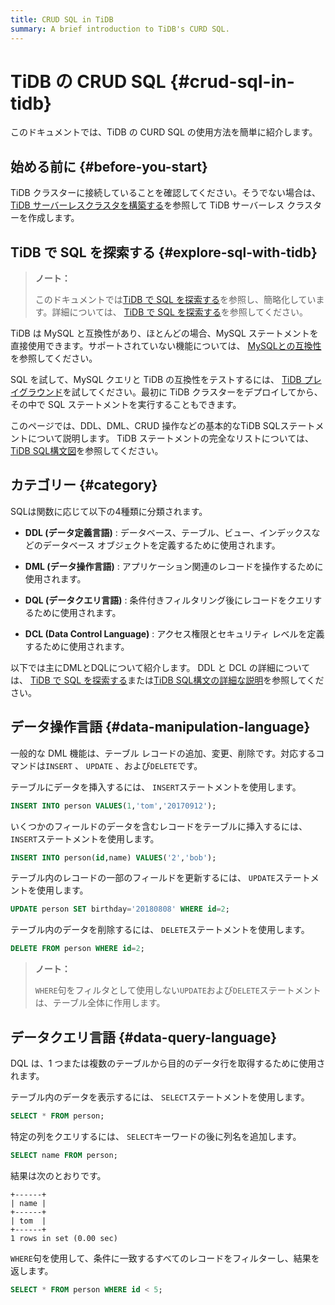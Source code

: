 ```yaml
---
title: CRUD SQL in TiDB
summary: A brief introduction to TiDB's CURD SQL.
---
```


# TiDB の CRUD SQL {#crud-sql-in-tidb}

このドキュメントでは、TiDB の CURD SQL の使用方法を簡単に紹介します。

## 始める前に {#before-you-start}

TiDB クラスターに接続していることを確認してください。そうでない場合は、 [TiDB サーバーレスクラスタを構築する](/develop/dev-guide-build-cluster-in-cloud.md#step-1-create-a-tidb-serverless-cluster)を参照して TiDB サーバーレス クラスターを作成します。

## TiDB で SQL を探索する {#explore-sql-with-tidb}

> **ノート：**
>
> このドキュメントでは[TiDB で SQL を探索する](/basic-sql-operations.md)を参照し、簡略化しています。詳細については、 [TiDB で SQL を探索する](/basic-sql-operations.md)を参照してください。

TiDB は MySQL と互換性があり、ほとんどの場合、MySQL ステートメントを直接使用できます。サポートされていない機能については、 [MySQLとの互換性](/mysql-compatibility.md#unsupported-features)を参照してください。

SQL を試して、MySQL クエリと TiDB の互換性をテストするには、 [TiDB プレイグラウンド](https://play.tidbcloud.com/?utm_source=docs&#x26;utm_medium=basic-sql-operations)を試してください。最初に TiDB クラスターをデプロイしてから、その中で SQL ステートメントを実行することもできます。

このページでは、DDL、DML、CRUD 操作などの基本的なTiDB SQLステートメントについて説明します。 TiDB ステートメントの完全なリストについては、 [TiDB SQL構文図](https://pingcap.github.io/sqlgram/)を参照してください。

## カテゴリー {#category}

SQLは関数に応じて以下の4種類に分類されます。

-   **DDL (データ定義言語)** : データベース、テーブル、ビュー、インデックスなどのデータベース オブジェクトを定義するために使用されます。

-   **DML (データ操作言語)** : アプリケーション関連のレコードを操作するために使用されます。

-   **DQL (データクエリ言語)** : 条件付きフィルタリング後にレコードをクエリするために使用されます。

-   **DCL (Data Control Language)** : アクセス権限とセキュリティ レベルを定義するために使用されます。

以下では主にDMLとDQLについて紹介します。 DDL と DCL の詳細については、 [TiDB で SQL を探索する](/basic-sql-operations.md)または[TiDB SQL構文の詳細な説明](https://pingcap.github.io/sqlgram/)を参照してください。

## データ操作言語 {#data-manipulation-language}

一般的な DML 機能は、テーブル レコードの追加、変更、削除です。対応するコマンドは`INSERT` 、 `UPDATE` 、および`DELETE`です。

テーブルにデータを挿入するには、 `INSERT`ステートメントを使用します。

```sql
INSERT INTO person VALUES(1,'tom','20170912');
```

いくつかのフィールドのデータを含むレコードをテーブルに挿入するには、 `INSERT`ステートメントを使用します。

```sql
INSERT INTO person(id,name) VALUES('2','bob');
```

テーブル内のレコードの一部のフィールドを更新するには、 `UPDATE`ステートメントを使用します。

```sql
UPDATE person SET birthday='20180808' WHERE id=2;
```

テーブル内のデータを削除するには、 `DELETE`ステートメントを使用します。

```sql
DELETE FROM person WHERE id=2;
```

> **ノート：**
>
> `WHERE`句をフィルタとして使用しない`UPDATE`および`DELETE`ステートメントは、テーブル全体に作用します。

## データクエリ言語 {#data-query-language}

DQL は、1 つまたは複数のテーブルから目的のデータ行を取得するために使用されます。

テーブル内のデータを表示するには、 `SELECT`ステートメントを使用します。

```sql
SELECT * FROM person;
```

特定の列をクエリするには、 `SELECT`キーワードの後に​​列名を追加します。

```sql
SELECT name FROM person;
```

結果は次のとおりです。

```
+------+
| name |
+------+
| tom  |
+------+
1 rows in set (0.00 sec)
```

`WHERE`句を使用して、条件に一致するすべてのレコードをフィルターし、結果を返します。

```sql
SELECT * FROM person WHERE id < 5;
```

